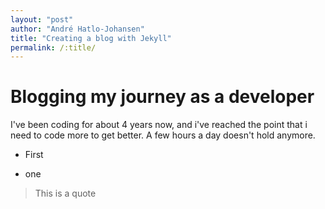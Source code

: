 ```yaml
---
layout: "post"
author: "André Hatlo-Johansen"
title: "Creating a blog with Jekyll"
permalink: /:title/
---
```


# Blogging my journey as a developer

I've been coding for about 4 years now, and i've reached the point that i need to code more to get better. A few hours a day doesn't hold anymore.

* First
- one

> This is a quote
